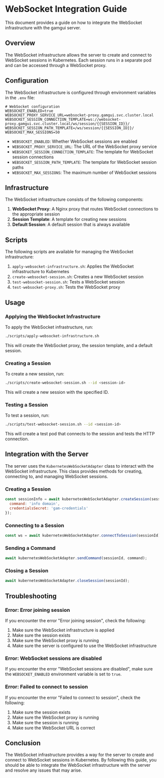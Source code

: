 # WebSocket Integration Guide

This document provides a guide on how to integrate the WebSocket infrastructure with the gamgui server.

## Overview

The WebSocket infrastructure allows the server to create and connect to WebSocket sessions in Kubernetes. Each session runs in a separate pod and can be accessed through a WebSocket proxy.

## Configuration

The WebSocket infrastructure is configured through environment variables in the `.env` file:

```
# WebSocket configuration
WEBSOCKET_ENABLED=true
WEBSOCKET_PROXY_SERVICE_URL=websocket-proxy.gamgui.svc.cluster.local
WEBSOCKET_SESSION_CONNECTION_TEMPLATE=ws://websocket-proxy.gamgui.svc.cluster.local/ws/session/{{SESSION_ID}}/
WEBSOCKET_SESSION_PATH_TEMPLATE=/ws/session/{{SESSION_ID}}/
WEBSOCKET_MAX_SESSIONS=50
```

- `WEBSOCKET_ENABLED`: Whether WebSocket sessions are enabled
- `WEBSOCKET_PROXY_SERVICE_URL`: The URL of the WebSocket proxy service
- `WEBSOCKET_SESSION_CONNECTION_TEMPLATE`: The template for WebSocket session connections
- `WEBSOCKET_SESSION_PATH_TEMPLATE`: The template for WebSocket session paths
- `WEBSOCKET_MAX_SESSIONS`: The maximum number of WebSocket sessions

## Infrastructure

The WebSocket infrastructure consists of the following components:

1. **WebSocket Proxy**: A Nginx proxy that routes WebSocket connections to the appropriate session
2. **Session Template**: A template for creating new sessions
3. **Default Session**: A default session that is always available

## Scripts

The following scripts are available for managing the WebSocket infrastructure:

1. `apply-websocket-infrastructure.sh`: Applies the WebSocket infrastructure to Kubernetes
2. `create-websocket-session.sh`: Creates a new WebSocket session
3. `test-websocket-session.sh`: Tests a WebSocket session
4. `test-websocket-proxy.sh`: Tests the WebSocket proxy

## Usage

### Applying the WebSocket Infrastructure

To apply the WebSocket infrastructure, run:

```bash
./scripts/apply-websocket-infrastructure.sh
```

This will create the WebSocket proxy, the session template, and a default session.

### Creating a Session

To create a new session, run:

```bash
./scripts/create-websocket-session.sh --id <session-id>
```

This will create a new session with the specified ID.

### Testing a Session

To test a session, run:

```bash
./scripts/test-websocket-session.sh --id <session-id>
```

This will create a test pod that connects to the session and tests the HTTP connection.

## Integration with the Server

The server uses the `KubernetesWebSocketAdapter` class to interact with the WebSocket infrastructure. This class provides methods for creating, connecting to, and managing WebSocket sessions.

### Creating a Session

```javascript
const sessionInfo = await kubernetesWebSocketAdapter.createSession(sessionId, {
  command: 'info domain',
  credentialsSecret: 'gam-credentials'
});
```

### Connecting to a Session

```javascript
const ws = await kubernetesWebSocketAdapter.connectToSession(sessionId);
```

### Sending a Command

```javascript
await kubernetesWebSocketAdapter.sendCommand(sessionId, command);
```

### Closing a Session

```javascript
await kubernetesWebSocketAdapter.closeSession(sessionId);
```

## Troubleshooting

### Error: Error joining session

If you encounter the error "Error joining session", check the following:

1. Make sure the WebSocket infrastructure is applied
2. Make sure the session exists
3. Make sure the WebSocket proxy is running
4. Make sure the server is configured to use the WebSocket infrastructure

### Error: WebSocket sessions are disabled

If you encounter the error "WebSocket sessions are disabled", make sure the `WEBSOCKET_ENABLED` environment variable is set to `true`.

### Error: Failed to connect to session

If you encounter the error "Failed to connect to session", check the following:

1. Make sure the session exists
2. Make sure the WebSocket proxy is running
3. Make sure the session is running
4. Make sure the WebSocket URL is correct

## Conclusion

The WebSocket infrastructure provides a way for the server to create and connect to WebSocket sessions in Kubernetes. By following this guide, you should be able to integrate the WebSocket infrastructure with the server and resolve any issues that may arise.
